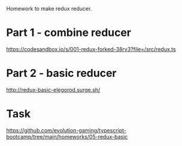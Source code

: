 Homework to make redux reducer.

# Part 1 - combine reducer
https://codesandbox.io/s/001-redux-forked-38rv3?file=/src/redux.ts

# Part 2 - basic reducer
http://redux-basic-elegorod.surge.sh/

# Task
https://github.com/evolution-gaming/typescript-bootcamp/tree/main/homeworks/05-redux-basic
